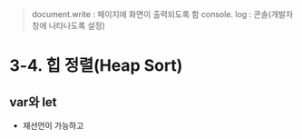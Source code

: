 > document.write : 페이지에 화면이 출력되도록 함
> console. log : 콘솔(개발자 창에 나타나도록 설정)
# 3-4. 힙 정렬(Heap Sort)

## var와 let

* 재선언이 가능하고 
